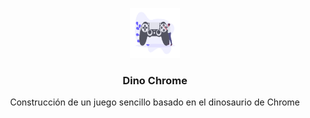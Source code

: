 <p align="center">
  <span>
    <img src="docs/logo.png" alt="Logo" width="80" height="80">
  </span>

  <h3 align="center">Dino Chrome</h3>

  <p align="center">
    Construcción de un juego sencillo basado en el dinosaurio de Chrome
   </p>
</p>
